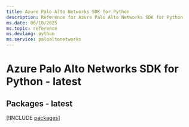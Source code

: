 ```yaml
---
title: Azure Palo Alto Networks SDK for Python
description: Reference for Azure Palo Alto Networks SDK for Python
ms.date: 06/10/2025
ms.topic: reference
ms.devlang: python
ms.service: paloaltonetworks
---
```

# Azure Palo Alto Networks SDK for Python - latest
## Packages - latest
[!INCLUDE [packages](palo-alto-networks-index.md)]